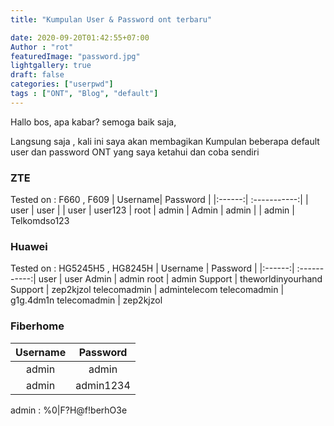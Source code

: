 ```yaml
---
title: "Kumpulan User & Password ont terbaru"

date: 2020-09-20T01:42:55+07:00
Author : "rot"
featuredImage: "password.jpg"
lightgallery: true
draft: false
categories: ["userpwd"]
tags : ["ONT", "Blog", "default"]
---
```

Hallo bos, apa kabar? semoga baik saja, 


Langsung saja , kali ini saya akan membagikan Kumpulan beberapa default user dan password ONT yang saya ketahui dan coba sendiri

### ZTE

Tested on : F660 , F609
| Username| Password |
|:------:| :-----------:|
| user  | user |
| user | user123 |
root | admin
| Admin   | admin |
| admin    | Telkomdso123

### Huawei

Tested on : HG5245H5 , HG8245H
| Username | Password |
|:------:| :-----------:|
user | user
Admin |  admin
root | admin
Support | theworldinyourhand 
Support | zep2kjzol
telecomadmin | admintelecom
telecomadmin | g1g.4dm1n
telecomadmin | zep2kjzol


### Fiberhome 
| Username | Password |
|:------:| :-----------:|
admin | admin 
admin | admin1234


admin    :     %0|F?H@f!berhO3e 